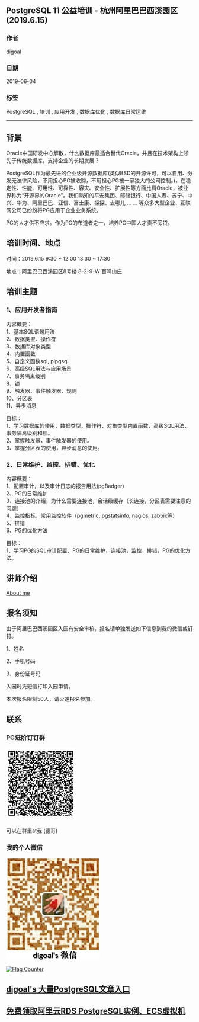 ## PostgreSQL 11 公益培训 - 杭州阿里巴巴西溪园区(2019.6.15)    
                                                                               
### 作者                                                                               
digoal                                                                               
                                                                               
### 日期                                                                               
2019-06-04                                                                            
                                                                               
### 标签                                                                               
PostgreSQL , 培训 , 应用开发 , 数据库优化 , 数据库日常运维  
                                                                               
----                                                                               
                                                                               
## 背景       
Oracle中国研发中心解散，什么数据库最适合替代Oracle，并且在技术架构上领先于传统数据库，支持企业的长期发展？  
  
PostgreSQL作为最先进的企业级开源数据库(类似BSD的开源许可，可以自用、分发无法律风险，不用担心PG被收购，不用担心PG被一家独大的公司控制。)，在稳定性、性能、可用性、可靠性、容灾、安全性、扩展性等方面比肩Oracle，被业界称为“开源界的Oracle”。我们熟知的平安集团、邮储银行、中国人寿、苏宁、中兴、华为、阿里巴巴、亚信、富士康、探探、去哪儿 ... ... 等众多大型企业、互联网公司已纷纷将PG应用于企业业务系统。  
  
PG的人才供不应求。作为PG的布道者之一，培养PG中国人才责不旁贷。  
  
## 培训时间、地点  
时间：2019.6.15 9:30 ~ 12:00 13:30 ~ 17:30  
  
地点：阿里巴巴西溪园区8号楼 8-2-9-W 百鸣山庄   
  
  
## 培训主题  
### 1、应用开发者指南     
  
内容概要：      
1、基本SQL语句用法      
2、数据类型、操作符      
3、数据库对象类型      
4、内置函数      
5、自定义函数sql, plpgsql      
6、高级SQL用法与应用场景      
7、事务隔离级别     
8、锁     
9、触发器、事件触发器、规则     
10、分区表     
11、异步消息      
  
目标：      
1、学习数据库的使用，数据类型、操作符、对象类型内置函数，高级SQL用法、事务隔离级别和锁。      
2、掌握触发器，事件触发器的使用。    
3、掌握分区表的使用，异步消息的使用。    
  
### 2、日常维护、监控、排错、优化      
内容概要：      
1、配置审计，以及审计日志的报告用法(pgBadger)      
2、PG的日常维护      
3、连接池的介绍，为什么需要连接池，会话级缓存（长连接，分区表需要注意的问题）      
4、监控指标，常用监控软件（pgmetric, pgstatsinfo, nagios, zabbix等）      
5、排错      
6、PG的优化方法      
      
目标：      
1、学习PG的SQL审计配置、PG的日常维护，连接池，监控，排错，PG的优化方法。      
  
## 讲师介绍  
[About me](../me/readme.md)   
  
## 报名须知  
由于阿里巴巴西溪园区入园有安全审核，报名请单独发送如下信息到我的微信或钉钉。  
  
1、姓名  
  
2、手机号码  
  
3、身份证号码  
  
入园时凭短信打印入园申请。  
  
本次报名限制50人，请火速报名参加。  
  
## 联系  
### PG进阶钉钉群  
![pic](../pic/dingding_pg_chat.png)    
  
可以在群里at我 (德哥)  
    
### 我的个人微信  
    
![pic](../pic/digoal_weixin.jpg)    
  
  
  
<a rel="nofollow" href="http://info.flagcounter.com/h9V1"  ><img src="http://s03.flagcounter.com/count/h9V1/bg_FFFFFF/txt_000000/border_CCCCCC/columns_2/maxflags_12/viewers_0/labels_0/pageviews_0/flags_0/"  alt="Flag Counter"  border="0"  ></a>  
  
  
## [digoal's 大量PostgreSQL文章入口](https://github.com/digoal/blog/blob/master/README.md "22709685feb7cab07d30f30387f0a9ae")
  
  
## [免费领取阿里云RDS PostgreSQL实例、ECS虚拟机](https://free.aliyun.com/ "57258f76c37864c6e6d23383d05714ea")
  

